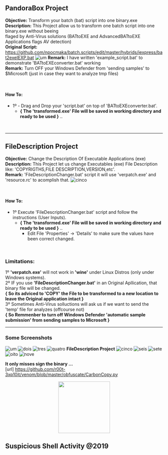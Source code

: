 ## PandoraBox Project

**Objective:** Transform your batch (bat) script into one binary.exe<br />
**Description:** This Project allow us to transform one batch script into one binary.exe without beeing<br />
flaged by Anti-Virus solutions (BATtoEXE and AdvancedBATtoEXE Applications flags AV detection)<br />
**Original Script:** https://github.com/npocmaka/batch.scripts/edit/master/hybrids/iexpress/bat2exeIEXP.bat
![um](https://user-images.githubusercontent.com/23490060/71759053-72dd3980-2e9f-11ea-8d3e-435def757fc7.png)
**Remark:** I have written 'example_script.bat' to demonstrate 'BATtoEXEconverter.bat' working<br />
**Remark:** Turn OFF your Windows Defender from 'sending samples' to $Microsoft (just in case they want to analyze tmp files)<br />


<br />

#### How To:
- 1º - Drag and Drop your 'script.bat' on top of 'BATtoEXEconverter.bat'.<br />
  - **{ The 'transformed.exe' File will be saved in working directory and ready to be used }** ..<br />

<br />

---

## FileDescription Project

**Objective:** Change the Description Of Executable Applications (exe)<br />
**Description:** This Project let us change Executables (exe) File Description like: 'COPYRIGTHS,FILE DESCRIPTION,VERSION,etc'.<br />
**Remark:** 'FileDescriptionChanger.bat' script it will use 'verpatch.exe' and 'resource.rc' to acomplish that.
![cinco](https://user-images.githubusercontent.com/23490060/71759067-96a07f80-2e9f-11ea-8ff2-4e87b3ef9832.png)

<br /> 

#### How To:
- 1º Execute 'FileDescriptionChanger.bat' script and follow the instructions (User Inputs).<br />
  - **{ The 'transformed.exe' File will be saved in working directory and ready to be used }** ..<br />
    - Edit File 'Properties' -> 'Details' to make sure the values have been correct changed.<br />

<br />

### Limitations:
1º **'verpatch.exe'** will not work in **'wine'** under Linux Distros (only under Windows systems).<br />
2º IF you use **'FileDescriptionChanger.bat'** in an Original Apllication, that binary file will be changed.<br />
**{ So its adviced to 'COPY' the File to be transformed to a new location to leave the Original application intact }**<br />
3º Sometimes Anti-Virus solluctions will ask us if we want to send the 'temp' file for analyzes (offcourse not)<br />
**{ So Remmenber to turn off Windows Defender 'automatic sample submission' from sending samples to Microsoft }**

---

### Some Screenshots
![um](https://user-images.githubusercontent.com/23490060/71759053-72dd3980-2e9f-11ea-8d3e-435def757fc7.png)
![dois](https://user-images.githubusercontent.com/23490060/71759058-7f619200-2e9f-11ea-9d54-dc45b30565ad.png)
![tres](https://user-images.githubusercontent.com/23490060/71759061-8688a000-2e9f-11ea-9fa8-fc718df41798.png)
![quatro](https://user-images.githubusercontent.com/23490060/71759063-90120800-2e9f-11ea-90c6-27536fa3a1ec.png)
**FileDescription Project**
![cinco](https://user-images.githubusercontent.com/23490060/71759067-96a07f80-2e9f-11ea-8ff2-4e87b3ef9832.png)
![seis](https://user-images.githubusercontent.com/23490060/71759070-9c966080-2e9f-11ea-80c5-45900e83a9fa.png)
![sete](https://user-images.githubusercontent.com/23490060/71759071-a15b1480-2e9f-11ea-86e4-bc7198de670d.png)
![oito](https://user-images.githubusercontent.com/23490060/71759074-a5873200-2e9f-11ea-942d-305c5a227066.png)
![nove](https://user-images.githubusercontent.com/23490060/71759075-a9b34f80-2e9f-11ea-9896-979129015c1f.png)

**It only misses sign the binary ...**<br />
[url] https://github.com/r00t-3xp10it/venom/blob/master/obfuscate/CarbonCopy.py


<p align="center">
  <a href="https://github.com/r00t-3xp10it//github-readme-stats">
    <img
      align="center"
      height="165"
      src="https://github-readme-stats.vercel.app/api?username=r00t-3xp10it&count_private=true&show_icons=true&custom_title=Github%20Status&hide=issues&theme=radical"
    />
  </a>
</p>


## Suspicious Shell Activity @2019
